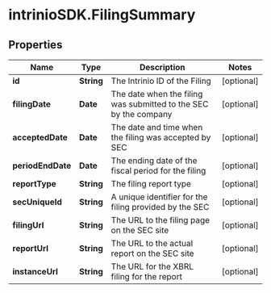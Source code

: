 # intrinioSDK.FilingSummary

## Properties
Name | Type | Description | Notes
------------ | ------------- | ------------- | -------------
**id** | **String** | The Intrinio ID of the Filing | [optional] 
**filingDate** | **Date** | The date when the filing was submitted to the SEC by the company | [optional] 
**acceptedDate** | **Date** | The date and time when the filing was accepted by SEC | [optional] 
**periodEndDate** | **Date** | The ending date of the fiscal period for the filing | [optional] 
**reportType** | **String** | The filing report type | [optional] 
**secUniqueId** | **String** | A unique identifier for the filing provided by the SEC | [optional] 
**filingUrl** | **String** | The URL to the filing page on the SEC site | [optional] 
**reportUrl** | **String** | The URL to the actual report on the SEC site | [optional] 
**instanceUrl** | **String** | The URL for the XBRL filing for the report | [optional] 


